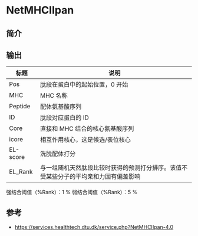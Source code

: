 # NetMHCIIpan

## 简介

## 输出

|标题|说明|
|---|---|
|Pos|肽段在蛋白中的起始位置，0 开始|
|MHC|MHC 名称|
|Peptide|配体氨基酸序列|
|ID|肽段对应蛋白的 ID|
|Core|直接和 MHC 结合的核心氨基酸序列|
|icore|相互作用核心，这是候选/表位核心|
|EL-score|洗脱配体打分|
|EL_Rank|与一组随机天然肽段比较时获得的预测打分排序。该值不受某些分子的平均亲和力固有偏差影响|

强结合阈值（%Rank）：1 %
弱结合阈值（%Rank）：5 %

## 参考

- https://services.healthtech.dtu.dk/service.php?NetMHCIIpan-4.0
